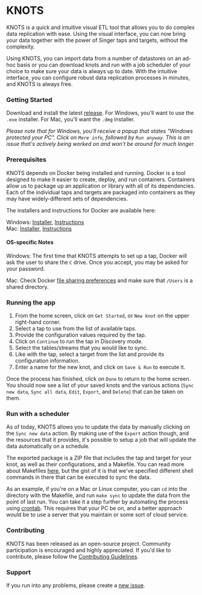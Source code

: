 # KNOTS

KNOTS is a quick and intuitive visual ETL tool that allows you to do complex data replication with ease. Using the
visual interface, you can now bring your data together with the power of Singer taps and targets, without
the complexity.

Using KNOTS, you can import data from a number of datastores on an ad-hoc basis or you can download knots and run
with a job scheduler of your choice to make sure your data is always up to date. With the intuitive interface,
you can configure robust data replication processes in minutes, and KNOTS is always free.

### Getting Started

Download and install the latest [release](https://github.com/singer-io/knots/releases). For Windows, you'll want to use the `.exe` installer. For Mac, you'll want the `.dmg` installer.

_Please note that for Windows, you'll receive a popup that states "Windows protected your PC". Click on `More info`, followed by `Run anyway`. This is an issue that's actively being worked on and won't be around for much longer._

### Prerequisites

KNOTS depends on Docker being installed and running. Docker is a tool designed to make it easier to create, deploy,
and run containers. Containers allow us to package up an application or library with all of its dependencies. Each
of the individual taps and targets are packaged into containers as they may have widely-different sets of dependencies.

The installers and instructions for Docker are available here:

Windows: [Installer](https://store.docker.com/editions/community/docker-ce-desktop-windows), [Instructions](https://docs.docker.com/docker-for-windows/install/)  
Mac: [Installer](https://store.docker.com/editions/community/docker-ce-desktop-mac), [Instructions](https://docs.docker.com/docker-for-mac/install/#install-and-run-docker-for-mac)

#### OS-specific Notes

Windows: The first time that KNOTS attempts to set up a tap, Docker will ask the user to share the `C` drive. Once you accept, you may be asked for your password.

Mac: Check Docker [file sharing preferences](https://docs.docker.com/docker-for-mac/osxfs/#namespaces) and
make sure that `/Users` is a shared directory.

### Running the app

1.  From the home screen, click on `Get Started`, or `New knot` on the upper right-hand corner.
2.  Select a tap to use from the list of available taps.
3.  Provide the configuration values required by the tap.
4.  Click on `Continue` to run the tap in Discovery mode.
5.  Select the tables/streams that you would like to sync.
6.  Like with the tap, select a target from the list and provide its configuration information.
7.  Enter a name for the new knot, and click on `Save & Run` to execute it.

Once the process has finished, click on `Done` to return to the home screen. You should now see a list of your
saved knots and the various actions (`Sync new data`, `Sync all data`, `Edit`, `Export`, and `Delete`) that can
be taken on them.

### Run with a scheduler

As of today, KNOTS allows you to update the data by manually clicking on the `Sync new data` action. By making use
of the `Export` action though, and the resources that it provides, it's possible to setup a job that will update
the data automatically on a schedule.

The exported package is a ZIP file that includes the tap and target for your knot, as well as their configurations,
and a Makefile. You can read more about Makefiles
[here](http://www.sis.pitt.edu/mbsclass/tutorial/advanced/makefile/whatis.htm), but the gist of it is that
we've specified different shell commands in there that can be executed to sync the data.

As an example, if you're on a Mac or Linux computer, you can `cd` into the directory with the Makefile,
and run `make sync` to update the data from the point of last run. You can take it a step further by
automating the process using [crontab](http://benr75.com/pages/using_crontab_mac_os_x_unix_linux).
This requires that your PC be on, and a better approach would be to use a server that you maintain or
some sort of cloud service.

### Contributing

KNOTS has been released as an open-source project. Community participation is encouraged and highly appreciated.
If you'd like to contribute, please follow the [Contributing Guidelines](CONTRIBUTING.md).

### Support

If you run into any problems, please create a [new issue](https://github.com/singer-io/knots/issues/new).
